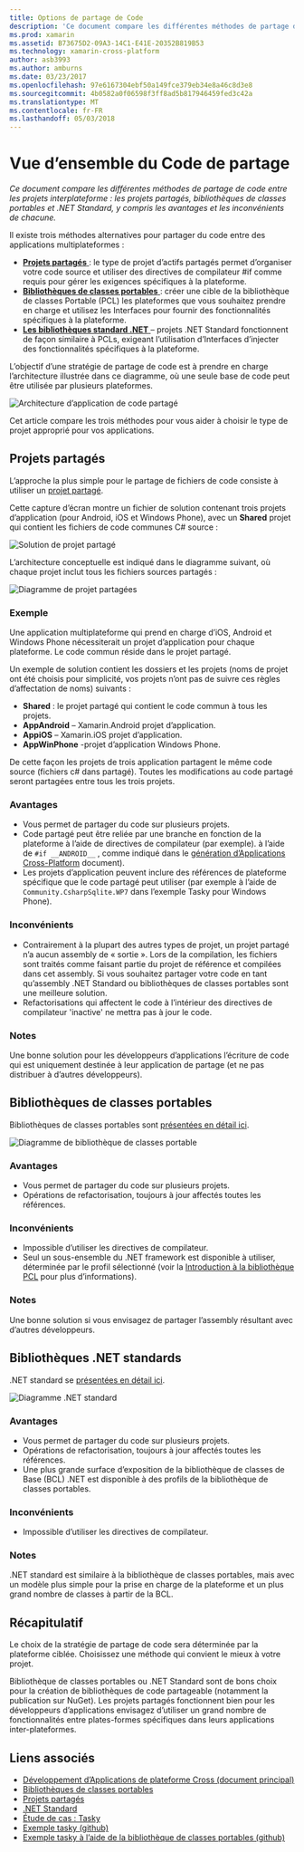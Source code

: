 ```yaml
---
title: Options de partage de Code
description: 'Ce document compare les différentes méthodes de partage de code entre les projets interplateforme : les projets partagés, bibliothèques de classes portables et .NET Standard, y compris les avantages et les inconvénients de chacune.'
ms.prod: xamarin
ms.assetid: B73675D2-09A3-14C1-E41E-20352B819B53
ms.technology: xamarin-cross-platform
author: asb3993
ms.author: amburns
ms.date: 03/23/2017
ms.openlocfilehash: 97e6167304ebf50a149fce379eb34e8a46c8d3e8
ms.sourcegitcommit: 4b0582a0f06598f3ff8ad5b817946459fed3c42a
ms.translationtype: MT
ms.contentlocale: fr-FR
ms.lasthandoff: 05/03/2018
---
```

# <a name="sharing-code-overview"></a>Vue d’ensemble du Code de partage

_Ce document compare les différentes méthodes de partage de code entre les projets interplateforme : les projets partagés, bibliothèques de classes portables et .NET Standard, y compris les avantages et les inconvénients de chacune._

Il existe trois méthodes alternatives pour partager du code entre des applications multiplateformes :

-   [**Projets partagés** ](#Shared_Projects) : le type de projet d’actifs partagés permet d’organiser votre code source et utiliser des directives de compilateur #if comme requis pour gérer les exigences spécifiques à la plateforme.
-   [**Bibliothèques de classes portables** ](#Portable_Class_Libraries) : créer une cible de la bibliothèque de classes Portable (PCL) les plateformes que vous souhaitez prendre en charge et utilisez les Interfaces pour fournir des fonctionnalités spécifiques à la plateforme.
-   [**Les bibliothèques standard .NET** ](#Net_Standard) – projets .NET Standard fonctionnent de façon similaire à PCLs, exigeant l’utilisation d’Interfaces d’injecter des fonctionnalités spécifiques à la plateforme.

L’objectif d’une stratégie de partage de code est à prendre en charge l’architecture illustrée dans ce diagramme, où une seule base de code peut être utilisée par plusieurs plateformes.

 ![](code-sharing-images/conceptualarchitecture.png "Architecture d’application de code partagé")

Cet article compare les trois méthodes pour vous aider à choisir le type de projet approprié pour vos applications.

<a name="Shared_Projects" />

## <a name="shared-projects"></a>Projets partagés

L’approche la plus simple pour le partage de fichiers de code consiste à utiliser un [projet partagé](~/cross-platform/app-fundamentals/shared-projects.md).

Cette capture d’écran montre un fichier de solution contenant trois projets d’application (pour Android, iOS et Windows Phone), avec un **Shared** projet qui contient les fichiers de code communes C# source :

 ![](code-sharing-images/sharedsolution.png "Solution de projet partagé")

L’architecture conceptuelle est indiqué dans le diagramme suivant, où chaque projet inclut tous les fichiers sources partagés :

 ![](code-sharing-images/sharedassetproject.png "Diagramme de projet partagées")


### <a name="example"></a>Exemple

Une application multiplateforme qui prend en charge d’iOS, Android et Windows Phone nécessiterait un projet d’application pour chaque plateforme. Le code commun réside dans le projet partagé.

Un exemple de solution contient les dossiers et les projets (noms de projet ont été choisis pour simplicité, vos projets n’ont pas de suivre ces règles d’affectation de noms) suivants :

-   **Shared** : le projet partagé qui contient le code commun à tous les projets.
-   **AppAndroid** – Xamarin.Android projet d’application.
-   **AppiOS** – Xamarin.iOS projet d’application.
-   **AppWinPhone** -projet d’application Windows Phone.


De cette façon les projets de trois application partagent le même code source (fichiers c# dans partagé). Toutes les modifications au code partagé seront partagées entre tous les trois projets.


### <a name="benefits"></a>Avantages

-  Vous permet de partager du code sur plusieurs projets.
-  Code partagé peut être reliée par une branche en fonction de la plateforme à l’aide de directives de compilateur (par exemple). à l’aide de `#if __ANDROID__` , comme indiqué dans le [génération d’Applications Cross-Platform](~/cross-platform/app-fundamentals/building-cross-platform-applications/index.md) document).
-  Les projets d’application peuvent inclure des références de plateforme spécifique que le code partagé peut utiliser (par exemple à l’aide de `Community.CsharpSqlite.WP7` dans l’exemple Tasky pour Windows Phone).



### <a name="disadvantages"></a>Inconvénients

-  Contrairement à la plupart des autres types de projet, un projet partagé n’a aucun assembly de « sortie ». Lors de la compilation, les fichiers sont traités comme faisant partie du projet de référence et compilées dans cet assembly. Si vous souhaitez partager votre code en tant qu’assembly .NET Standard ou bibliothèques de classes portables sont une meilleure solution.
-  Refactorisations qui affectent le code à l’intérieur des directives de compilateur 'inactive' ne mettra pas à jour le code.


 <a name="Shared_Remarks" />

### <a name="remarks"></a>Notes

Une bonne solution pour les développeurs d’applications l’écriture de code qui est uniquement destinée à leur application de partage (et ne pas distribuer à d’autres développeurs).

 <a name="Portable_Class_Libraries" />


## <a name="portable-class-libraries"></a>Bibliothèques de classes portables


Bibliothèques de classes portables sont [présentées en détail ici](~/cross-platform/app-fundamentals/pcl.md).

 ![](code-sharing-images/portableclasslibrary.png "Diagramme de bibliothèque de classes portable")


### <a name="benefits"></a>Avantages

-  Vous permet de partager du code sur plusieurs projets.
-  Opérations de refactorisation, toujours à jour affectés toutes les références.


### <a name="disadvantages"></a>Inconvénients

-  Impossible d’utiliser les directives de compilateur.
-  Seul un sous-ensemble du .NET framework est disponible à utiliser, déterminée par le profil sélectionné (voir la [Introduction à la bibliothèque PCL](~/cross-platform/app-fundamentals/pcl.md) pour plus d’informations).


### <a name="remarks"></a>Notes

Une bonne solution si vous envisagez de partager l’assembly résultant avec d’autres développeurs.



<a name="Net_Standard" />

## <a name="net-standard-libraries"></a>Bibliothèques .NET standards

.NET standard se [présentées en détail ici](~/cross-platform/app-fundamentals/net-standard.md).

![](code-sharing-images/netstandard.png "Diagramme .NET standard")

### <a name="benefits"></a>Avantages

-  Vous permet de partager du code sur plusieurs projets.
-  Opérations de refactorisation, toujours à jour affectés toutes les références.
-  Une plus grande surface d’exposition de la bibliothèque de classes de Base (BCL) .NET est disponible à des profils de la bibliothèque de classes portables.

### <a name="disadvantages"></a>Inconvénients

 -  Impossible d’utiliser les directives de compilateur.

### <a name="remarks"></a>Notes

.NET standard est similaire à la bibliothèque de classes portables, mais avec un modèle plus simple pour la prise en charge de la plateforme et un plus grand nombre de classes à partir de la BCL.



## <a name="summary"></a>Récapitulatif

Le choix de la stratégie de partage de code sera déterminée par la plateforme ciblée. Choisissez une méthode qui convient le mieux à votre projet.

Bibliothèque de classes portables ou .NET Standard sont de bons choix pour la création de bibliothèques de code partageable (notamment la publication sur NuGet). Les projets partagés fonctionnent bien pour les développeurs d’applications envisagez d’utiliser un grand nombre de fonctionnalités entre plates-formes spécifiques dans leurs applications inter-plateformes.


## <a name="related-links"></a>Liens associés

- [Développement d’Applications de plateforme Cross (document principal)](~/cross-platform/app-fundamentals/building-cross-platform-applications/index.md)
- [Bibliothèques de classes portables](~/cross-platform/app-fundamentals/pcl.md)
- [Projets partagés](~/cross-platform/app-fundamentals/shared-projects.md)
- [.NET Standard](~/cross-platform/app-fundamentals/net-standard.md)
- [Étude de cas : Tasky](~/cross-platform/app-fundamentals/building-cross-platform-applications/case-study-tasky.md)
- [Exemple tasky (github)](https://github.com/xamarin/mobile-samples/tree/master/Tasky)
- [Exemple tasky à l’aide de la bibliothèque de classes portables (github)](https://github.com/xamarin/mobile-samples/tree/master/TaskyPortable)
